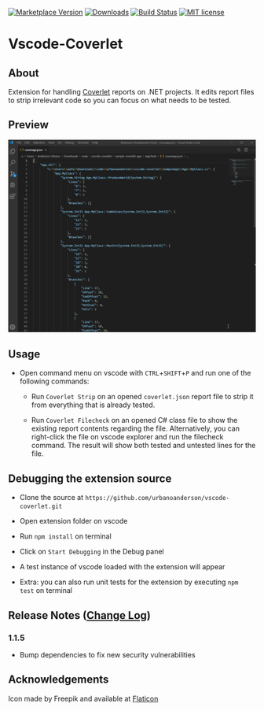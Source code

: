 [![Marketplace Version](https://vsmarketplacebadge.apphb.com/version-short/urbanoanderson.vscode-coverlet.svg)](https://marketplace.visualstudio.com/items?itemName=urbanoanderson.vscode-coverlet) [![Downloads](https://vsmarketplacebadge.apphb.com/downloads-short/urbanoanderson.vscode-coverlet.svg)](https://marketplace.visualstudio.com/items?itemName=urbanoanderson.vscode-coverlet) [![Build Status](https://travis-ci.com/urbanoanderson/vscode-coverlet.svg?branch=master)](https://travis-ci.com/urbanoanderson/vscode-coverlet) [![MIT license](https://img.shields.io/badge/license-MIT-blue.svg)](https://github.com/urbanoanderson/vscode-coverlet/blob/master/LICENSE.md)

# Vscode-Coverlet

## About

Extension for handling [Coverlet](https://github.com/tonerdo/coverlet) reports on .NET projects. It edits report files to strip irrelevant code so you can focus on what needs to be tested.

## Preview

![Image](./img/preview.gif)

## Usage

- Open command menu on vscode with `CTRL`+`SHIFT`+`P` and run one of the following commands:

	- Run `Coverlet Strip` on an opened `coverlet.json` report file to strip it from everything that is already tested.

	- Run `Coverlet Filecheck` on an opened C# class file to show the existing report contents regarding the file. Alternatively, you can right-click the file on vscode explorer and run the filecheck command. The result will show both tested and untested lines for the file.

## Debugging the extension source

- Clone the source at `https://github.com/urbanoanderson/vscode-coverlet.git`

- Open extension folder on vscode

- Run `npm install` on terminal

- Click on `Start Debugging` in the Debug panel

- A test instance of vscode loaded with the extension will appear

- Extra: you can also run unit tests for the extension by executing `npm test` on terminal

## Release Notes ([Change Log](CHANGELOG.md))

### 1.1.5

- Bump dependencies to fix new security vulnerabilities

## Acknowledgements

Icon made by Freepik and available at [Flaticon](www.flaticon.com/free-icon/test_115050)